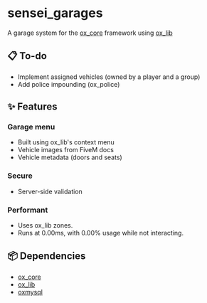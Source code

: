 # sensei_garages

A garage system for the [ox_core](https://github.com/overextended/ox_core) framework using [ox_lib](https://github.com/overextended/ox_lib)

## 📋 To-do

- Implement assigned vehicles (owned by a player and a group)
- Add police impounding (ox_police)

## ✨ Features

### Garage menu

- Built using ox_lib's context menu
- Vehicle images from FiveM docs
- Vehicle metadata (doors and seats)

### Secure

- Server-side validation

### Performant

- Uses ox_lib zones.
- Runs at 0.00ms, with 0.00% usage while not interacting.

## 📦 Dependencies

- [ox_core](https://github.com/overextended/ox_core)
- [ox_lib](https://github.com/overextended/ox_lib)
- [oxmysql](https://github.com/overextended/oxmysql)
